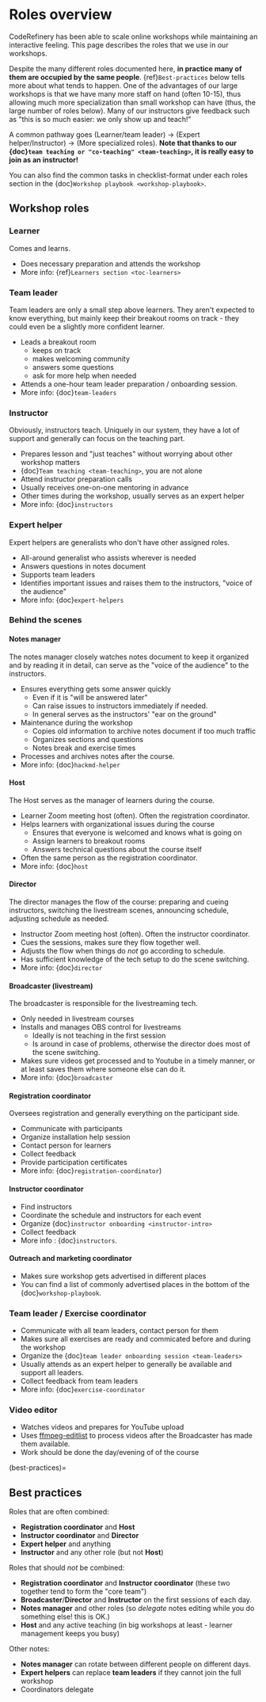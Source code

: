 # Roles overview

CodeRefinery has been able to scale online workshops while maintaining
an interactive feeling. This page describes the roles that we use in our workshops.

Despite the many different roles documented here, **in practice many
of them are occupied by the same people**.
{ref}`Best-practices` below tells more about what tends to happen.
One of the advantages of our large workshops is that we have many more
staff on hand (often 10-15), thus allowing much more specialization
than small workshop can have (thus, the large number of roles below).
Many of our instructors give feedback such as "this is so much easier:
we only show up and teach!"

A common pathway goes (Learner/team leader) → (Expert
helper/Instructor) → (More specialized roles).  **Note that thanks to
our {doc}`team teaching or "co-teaching" <team-teaching>`, it is really easy to join as
an instructor!**

You can also find the common tasks in checklist-format under each roles section in the {doc}`Workshop playbook <workshop-playbook>`.

## Workshop roles

### Learner

Comes and learns.

* Does necessary preparation and attends the workshop
* More info: {ref}`Learners section <toc-learners>`

### Team leader

Team leaders are only a small step above learners.  They aren't
expected to know everything, but mainly keep their breakout rooms on
track - they could even be a slightly more confident learner.

* Leads a breakout room
  * keeps on track
  * makes welcoming community
  * answers some questions
  * ask for more help when needed
* Attends a one-hour team leader preparation / onboarding session.
* More info: {doc}`team-leaders`

### Instructor

Obviously, instructors teach.  Uniquely in our system, they have a lot
of support and generally can focus on the teaching part.

* Prepares lesson and "just teaches" without worrying about other workshop matters
* {doc}`Team teaching <team-teaching>`, you are not alone
* Attend instructor preparation calls
* Usually receives one-on-one mentoring in advance
* Other times during the workshop, usually serves as an expert helper
* More info: {doc}`instructors`

### Expert helper

Expert helpers are generalists who don't have other assigned roles.

* All-around generalist who assists wherever is needed
* Answers questions in notes document
* Supports team leaders 
* Identifies important issues and raises them to the instructors,
  "voice of the audience"
* More info: {doc}`expert-helpers`

### Behind the scenes

#### Notes manager

The notes manager closely watches notes document to keep it organized and by
reading it in detail, can serve as the "voice of the audience" to the
instructors.

* Ensures everything gets some answer quickly
  * Even if it is "will be answered later"
  * Can raise issues to instructors immediately if needed.
  * In general serves as the instructors' "ear on the ground"
* Maintenance during the workshop
  * Copies old information to archive notes document if too much traffic
  * Organizes sections and questions
  * Notes break and exercise times
* Processes and archives notes after the course.
* More info: {doc}`hackmd-helper`

#### Host

The Host serves as the manager of learners during the course.

* Learner Zoom meeting host (often).  Often the registration
  coordinator.
* Helps learners with organizational issues during the course
  * Ensures that everyone is welcomed and knows what is going on
  * Assign learners to breakout rooms
  * Answers technical questions about the course itself
* Often the same person as the registration coordinator.
* More info: {doc}`host`

#### Director

The director manages the flow of the course: preparing and cueing
instructors, switching the livestream scenes, announcing schedule,
adjusting schedule as needed.

* Instructor Zoom meeting host (often).  Often the instructor
  coordinator.
* Cues the sessions, makes sure they flow together well.
* Adjusts the flow when things do *not* go according to schedule.
* Has sufficient knowledge of the tech setup to do the scene
  switching.
* More info: {doc}`director`


#### Broadcaster (livestream)

The broadcaster is responsible for the livestreaming tech.

* Only needed in livestream courses
* Installs and manages OBS control for livestreams
  * Ideally is not teaching in the first session
  * Is around in case of problems, otherwise the director does most of
    the scene switching.
* Makes sure videos get processed and to Youtube in a timely manner,
  or at least saves them where someone else can do it.
* More info: {doc}`broadcaster`

#### Registration coordinator

Oversees registration and generally everything on the participant side.

* Communicate with participants
* Organize installation help session
* Contact person for learners
* Collect feedback
* Provide participation certificates
* More info: {doc}`registration-coordinator`)

#### Instructor coordinator

* Find instructors
* Coordinate the schedule and instructors for each event
* Organize {doc}`instructor onboarding <instructor-intro>`
* Collect feedback
* More info : {doc}`instructors`.

#### Outreach and marketing coordinator

* Makes sure workshop gets advertised in different places
* You can find a list of commonly advertised places in the bottom of the {doc}`workshop-playbook`.

### Team leader / Exercise coordinator

* Communicate with all team leaders, contact person for them
* Makes sure all exercises are ready and commicated before and during the workshop
* Organize the {doc}`team leader onboarding session <team-leaders>`
* Usually attends as an expert helper to generally be available and
  support all leaders.
* Collect feedback from team leaders
* More info: {doc}`exercise-coordinator`

### Video editor

* Watches videos and prepares for YouTube upload
* Uses
  [ffmpeg-editlist](https://github.com/coderefinery/ffmpeg-editlist)
  to process videos after the Broadcaster has made them available.
* Work should be done the day/evening of of the course

(best-practices)=
## Best practices

Roles that are often combined:

* **Registration coordinator** and **Host**
* **Instructor coordinator** and **Director**
* **Expert helper** and anything
* **Instructor** and any other role (but not **Host**)

Roles that should *not* be combined:

* **Registration coordinator** and **Instructor coordinator** (these
  two together tend to form the "core team")
* **Broadcaster**/**Director** and **Instructor** on the first sessions of each
  day.
* **Notes manager** and other roles (so *delegate* notes editing while you do
  something else!  this is OK.)
* **Host** and any active teaching (in big workshops at least -
  learner management keeps you busy)

Other notes:

* **Notes manager** can rotate between different people on different days.
* **Expert helpers** can replace **team leaders** if they cannot join the
  full workshop
* Coordinators delegate
